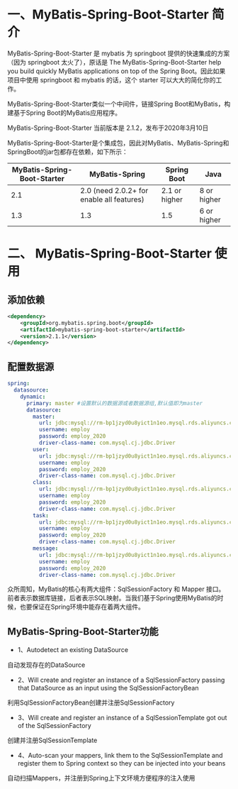 # 一、MyBatis-Spring-Boot-Starter 简介

MyBatis-Spring-Boot-Starter 是 mybatis 为 springboot 提供的快速集成的方案（因为 springboot 太火了），原话是 The MyBatis-Spring-Boot-Starter help you build quickly MyBatis applications on top of the Spring Boot。因此如果项目中使用 springboot 和 mybatis 的话，这个 starter 可以大大的简化你的工作。

MyBatis-Spring-Boot-Starter类似一个中间件，链接Spring Boot和MyBatis，构建基于Spring Boot的MyBatis应用程序。

MyBatis-Spring-Boot-Starter 当前版本是 2.1.2，发布于2020年3月10日

MyBatis-Spring-Boot-Starter是个集成包，因此对MyBatis、MyBatis-Spring和SpringBoot的jar包都存在依赖，如下所示：

| MyBatis-Spring-Boot-Starter |	MyBatis-Spring | Spring Boot	| Java |
| ----  | ----  | ---- | ---- |
| 2.1	| 2.0 (need 2.0.2+ for enable all features)	| 2.1 or higher | 	8 or higher |
| 1.3	| 1.3 |	1.5	| 6 or higher |


# 二、 MyBatis-Spring-Boot-Starter 使用

## 添加依赖

```xml
<dependency>
    <groupId>org.mybatis.spring.boot</groupId>
    <artifactId>mybatis-spring-boot-starter</artifactId>
    <version>2.1.1</version>
</dependency>
```

## 配置数据源

```yml
spring:
  datasource:
    dynamic:
      primary: master #设置默认的数据源或者数据源组,默认值即为master
      datasource:
        master:
          url: jdbc:mysql://rm-bp1jzyd0u8yict1n1eo.mysql.rds.aliyuncs.com:3306/test_qlm_biz?useUnicode=true&characterEncoding=utf8&zeroDateTimeBehavior=convertToNull&useSSL=true&serverTimezone=GMT%2B8&allowMultiQueries=true
          username: employ
          password: employ_2020
          driver-class-name: com.mysql.cj.jdbc.Driver
        user:
          url: jdbc:mysql://rm-bp1jzyd0u8yict1n1eo.mysql.rds.aliyuncs.com:3306/test_qlm_user?useUnicode=true&characterEncoding=utf8&zeroDateTimeBehavior=convertToNull&useSSL=true&serverTimezone=GMT%2B8&allowMultiQueries=true
          username: employ
          password: employ_2020
          driver-class-name: com.mysql.cj.jdbc.Driver
        class:
          url: jdbc:mysql://rm-bp1jzyd0u8yict1n1eo.mysql.rds.aliyuncs.com:3306/test_qlm_class?useUnicode=true&characterEncoding=utf8&zeroDateTimeBehavior=convertToNull&useSSL=true&serverTimezone=GMT%2B8&allowMultiQueries=true
          username: employ
          password: employ_2020
          driver-class-name: com.mysql.cj.jdbc.Driver
        task:
          url: jdbc:mysql://rm-bp1jzyd0u8yict1n1eo.mysql.rds.aliyuncs.com:3306/test_qlm_task?useUnicode=true&characterEncoding=utf8&zeroDateTimeBehavior=convertToNull&useSSL=true&serverTimezone=GMT%2B8&allowMultiQueries=true
          username: employ
          password: employ_2020
          driver-class-name: com.mysql.cj.jdbc.Driver
        message:
          url: jdbc:mysql://rm-bp1jzyd0u8yict1n1eo.mysql.rds.aliyuncs.com:3306/test_qlm_message?useUnicode=true&characterEncoding=utf8&zeroDateTimeBehavior=convertToNull&useSSL=true&serverTimezone=GMT%2B8&allowMultiQueries=true
          username: employ
          password: employ_2020
          driver-class-name: com.mysql.cj.jdbc.Driver
```


众所周知，MyBatis的核心有两大组件：SqlSessionFactory 和 Mapper 接口。前者表示数据库链接，后者表示SQL映射。当我们基于Spring使用MyBatis的时候，也要保证在Spring环境中能存在着两大组件。

## MyBatis-Spring-Boot-Starter功能

* 1、Autodetect an existing DataSource

自动发现存在的DataSource

* 2、Will create and register an instance of a SqlSessionFactory passing that DataSource as an input using the SqlSessionFactoryBean

利用SqlSessionFactoryBean创建并注册SqlSessionFactory

* 3、Will create and register an instance of a SqlSessionTemplate got out of the SqlSessionFactory

创建并注册SqlSessionTemplate

* 4、Auto-scan your mappers, link them to the SqlSessionTemplate and register them to Spring context so they can be injected into your beans

自动扫描Mappers，并注册到Spring上下文环境方便程序的注入使用